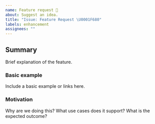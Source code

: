 ```yaml
---
name: Feature request 🚀
about: Suggest an idea.
title: "Issue: Feature Request \U0001F680"
labels: enhancement
assignees: ""
---
```


## Summary

Brief explanation of the feature.

### Basic example

Include a basic example or links here.

### Motivation

Why are we doing this? What use cases does it support? What is the expected outcome?
